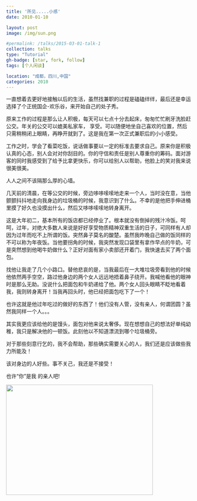 ```yaml
---
title: '所见.....小感'
date: 2010-01-10

layout: post
image: /img/sun.png

#permalink: /talks/2015-03-01-talk-1
collection: talks
type: "Tutorial"
gh-badge: [star, fork, follow]
tags: [个人闲谈]

location: "成都，四川,中国"
categories: 2010
---
```


一直想着去更好地接触以后的生活，虽然找兼职的过程是磕磕绊绊，最后还是幸运选择了个正统国企-欢乐谷，来开始自己的处子秀。

原来工作的过程是那么让人积极，每天可以七点十分去起床，匆匆忙忙刷牙洗脸赶公交。年关的公交可以媲美私家车， 享受。可以随便地坐自己喜欢的位置，然后只需稍稍闭上眼睛，再睁开就到了。这是我在第一次正式兼职后的小小感受。

工作之时，学会了看菜吃饭，说话做事要以一定的标准去要求自己。原来你是积极认真的心态，别人会对对你刮目的。你的守信和责任是别人尊重你的筹码。面对游客的同时我感受到了给予比拿更快乐，你可以给别人以帮助，他脸上的笑对我来说很美很美。

人人之间不该隔那么厚的心墙。

几天前的清晨，在等公交的时候，旁边哆哆嗦嗦地走来一个人，当时没在意，当他颤颤抖抖地走向我身边的垃圾桶的时候，我意识到了什么。不幸的是他把手伸进桶里摸了好久也没摸出什么，然后又哆哆嗦嗦地转身离开。

这是大年初二，基本所有的饭店都已经停业了。根本就没有倒掉的残汁冷饭。呵呵，过年，对绝大多数人来说是好好享受物质精神双重生活的日子，可同样有人却因为过年而吃不上所谓的饭。突然鼻子莫名的酸楚。虽然我昨晚自己做的饭同样的不可以称为年夜饭。当他要拐角的时候，我突然发现口袋里有拿作早点的牛奶，可是突然想到他喝牛奶做什么？正好对面有家小卖部还开着门，我快速去买了两个面包。

找他让我走了几个小路口。替他悲哀的是，当我最后在一大堆垃圾旁看到他的时候他依然两手空空，路过他身边的两个女人远远地捂着鼻子绕开。我喊他看他的眼神时是那么无助。没说什么把面包和牛奶递给了他。两个女人回头眼睛不眨地看着我，我则转身离开！当我再回头时，他已经把面包吃下了一个！

也许这就是他过年吃过的做好的东西了！他们没有人管，没有亲人，何谓团圆？虽然我同样一个人。。。

其实我更应该给他的是馒头，面包对他来说太奢侈。现在想想自己的想法好单纯幼稚，我只是解决他的一顿饭。此刻他以不知道漂流到哪个垃圾桶旁。

对于那些刻意行乞的，我不会帮助，那些确实需要关心的人，我们还是应该做些我力所能及！

该对身边的人好些。事不关己，我还是不接受！

也许“你”是我 的亲人吧!     

<img src="https://chaoxiyan1225.github.io/img/gexing/mmexport16a9be4e4808767a419f2b7969ba2df7_1645805934060.jpeg" align="center" height="300" width="400">



